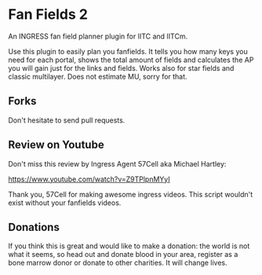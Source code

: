# Fan Fields 2
An INGRESS fan field planner plugin for IITC and IITCm.

Use this plugin to easily plan you fanfields. It tells you how many keys you need for each portal, shows the total amount of fields and calculates the AP you will gain just for the links and fields. Works also for star fields and classic multilayer. Does not estimate MU, sorry for that.

## Forks
Don't hesitate to send pull requests.

## Review on Youtube
Don't miss this review by Ingress Agent 57Cell aka Michael Hartley:

https://www.youtube.com/watch?v=Z9TPlpnMYyI

Thank you, 57Cell for making awesome ingress videos. This script wouldn't exist without your fanfields videos.

## Donations
If you think this is great and would like to make a donation: the world is not what it seems, so head out and donate blood in your area, register as a bone marrow donor or donate to other charities. It will change lives.
